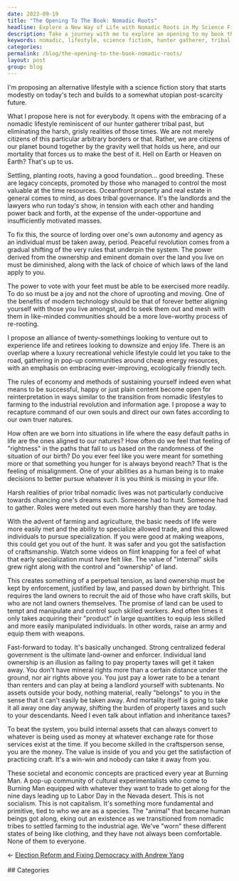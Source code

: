 ```yaml
---
date: 2023-09-19
title: "The Opening To The Book: Nomadic Roots"
headline: Explore a New Way of Life with Nomadic Roots in My Science Fiction Story.
description: Take a journey with me to explore an opening to my book that considers alternative lifestyle that embraces our nomadic past and builds towards a post-scarcity future. I propose a way to recapture our autonomy and agency as individuals, and to vote with our feet more freely. Experience the joy of craftsmanship and re-rooting into like-minded communities.
keywords: nomadic, lifestyle, science fiction, hunter gatherer, tribal, borders, planet, gravity well, mortality, settling, planting roots, foundation, good breeding, landlords, lawyers, autonomy, agency, individual, peaceful revolution, rules, power, ownership, eminent domain, land, laws, vote, feet, modern technology, like-minded communities, alliance, twenty-somethings, retirees, luxury recreational vehicle, pop-up communities, cheap energy, ecologically friendly, tech
categories: 
permalink: /blog/the-opening-to-the-book-nomadic-roots/
layout: post
group: blog
---
```



I'm proposing an alternative lifestyle with a science fiction story that starts
modestly on today's tech and builds to a somewhat utopian post-scarcity future.

What I propose here is not for everybody. It opens with the embracing of a
nomadic lifestyle reminiscent of our hunter gatherer tribal past, but
eliminating the harsh, grisly realities of those times. We are not merely
citizens of this particular arbitrary borders or that. Rather, we are citizens
of our planet bound together by the gravity well that holds us here, and our
mortality that forces us to make the best of it. Hell on Earth or Heaven on
Earth? That's up to us.

Settling, planting roots, having a good foundation... good breeding. These are
legacy concepts, promoted by those who managed to control the most valuable at
the time resources. Oceanfront property and real estate in general comes to
mind, as does tribal governance. It's the landlords and the lawyers who run
today's show, in tension with each other and handing power back and forth, at
the expense of the under-opportune and insufficiently motivated masses.

To fix this, the source of lording over one's own autonomy and agency as an
individual must be taken away, period. Peaceful revolution comes from a gradual
shifting of the very rules that underpin the system. The power derived from the
ownership and eminent domain over the land you live on must be diminished,
along with the lack of choice of which laws of the land apply to you. 

The power to vote with your feet must be able to be exercised more readily. To
do so must be a joy and not the chore of uprooting and moving. One of the
benefits of modern technology should be that of forever better aligning
yourself with those you live amongst, and to seek them out and mesh with them
in like-minded communities should be a more love-worthy process of re-rooting.

I propose an alliance of twenty-somethings looking to venture out to experience
life and retirees looking to downsize and enjoy life. There is an overlap where
a luxury recreational vehicle lifestyle could let you take to the road,
gathering in pop-up communities around cheap energy resources, with an emphasis
on embracing ever-improving, ecologically friendly tech.

The rules of economy and methods of sustaining yourself indeed even what means
to be successful, happy or just plain content become open for reinterpretation
in ways similar to the transition from nomadic lifestyles to farming to the
industrial revolution and information age. I propose a way to recapture command
of our own souls and direct our own fates according to our own truer natures.

How often are we born into situations in life where the easy default paths in
life are the ones aligned to our natures? How often do we feel that feeling of
"rightness" in the paths that fall to us based on the randomness of the
situation of our birth? Do you ever feel like you were meant for something more
or that something you hunger for is always beyond reach? That is the feeling of
misalignment. One of your abilities as a human being is to make decisions to
better pursue whatever it is you think is missing in your life.

Harsh realities of prior tribal nomadic lives was not particularly conducive
towards chancing one's dreams such. Someone had to hunt. Someone had to gather.
Roles were meted out even more harshly than they are today. 

With the advent of farming and agriculture, the basic needs of life were more
easily met and the ability to specialize allowed trade, and this allowed
individuals to pursue specialization. If you were good at making weapons, this
could get you out of the hunt. It was safer and you got the satisfaction of
craftsmanship. Watch some videos on flint knapping for a feel of what that
early specialization must have felt like. The value of "internal" skills grew
right along with the control and "ownership" of land.

This creates something of a perpetual tension, as land ownership must be kept
by enforcement, justified by law, and passed down by birthright. This requires
the land owners to recruit the aid of those who have craft skills, but who are
not land owners themselves. The promise of land can be used to tempt and
manipulate and control such skilled workers. And often times it only takes
acquiring their "product" in large quantities to equip less skilled and more
easily manipulated individuals. In other words, raise an army and equip them
with weapons. 

Fast-forward to today. It's basically unchanged. Strong centralized federal
government is the ultimate land-owner and enforcer. Individual land ownership
is an illusion as failing to pay property taxes will get it taken away. You
don't have mineral rights more than a certain distance under the ground, nor
air rights above you. You just pay a lower rate to be a tenant than renters and
can play at being a landlord yourself with subtenants. No assets outside your
body, nothing material, really "belongs" to you in the sense that it can't
easily be taken away. And mortality itself is going to take it all away one day
anyway, shifting the burden of property taxes and such to your descendants.
Need I even talk about inflation and inheritance taxes?

To beat the system, you build internal assets that can always convert to
whatever is being used as money at whatever exchange rate for those services
exist at the time. If you become skilled in the craftsperson sense, you are the
money. The value is inside of you and you get the satisfaction of practicing
craft. It's a win-win and nobody can take it away from you.

These societal and economic concepts are practiced every year at Burning Man. A
pop-up community of cultural experimentalists who come to Burning Man equipped
with whatever they want to trade to get along for the nine days leading up to
Labor Day in the Nevada desert. This is not socialism. This is not capitalism.
It's something more fundamental and primitive, tied to who we are as a species.
The "animal" that became human beings got along, eking out an existence as we
transitioned from nomadic tribes to settled farming to the industrial age.
We've "worn" these different states of being like clothing, and they have not
always been comfortable. None of them to everyone.

<div class="arrow-links"><div class="post-nav-prev"><span class="arrow">&larr;&nbsp;</span><a href="/blog/election-reform-and-fixing-democracy-with-andrew-yang/">Election Reform and Fixing Democracy with Andrew Yang</a></div> &nbsp; <div class="post-nav-next"><a href=""></a></div></div>
## Categories

<ul></ul>